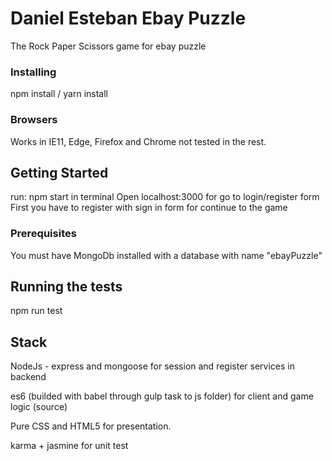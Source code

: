 # Daniel Esteban Ebay Puzzle

The Rock Paper Scissors game for ebay puzzle

### Installing

npm install / yarn install

### Browsers

Works in IE11, Edge, Firefox and Chrome
not tested in the rest.

## Getting Started

run: npm start in terminal
Open localhost:3000 for go to login/register form
First you have to register with sign in form for continue to the game

### Prerequisites

You must have MongoDb installed with a database with name "ebayPuzzle"

## Running the tests

npm run test

## Stack

NodeJs - express and mongoose for session and register services in backend

es6 (builded with babel through gulp task to js folder) for client and game logic (source)

Pure CSS and HTML5 for presentation.

karma + jasmine for unit test
